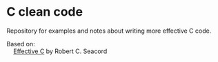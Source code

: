 # C clean code

Repository for examples and notes about writing more effective C code.

Based on: <br>
&nbsp;&nbsp;&nbsp;&nbsp;<a href="https://www.amazon.com/Effective-Introduction-Professional-Robert-Seacord/dp/1718501048">Effective C<a> by Robert C. Seacord
